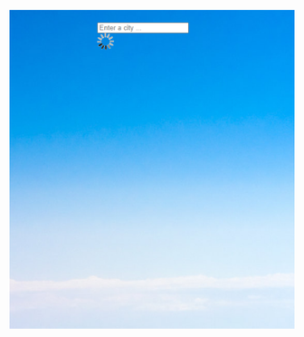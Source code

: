 ![](https://github.com/mugane-wahome/React--apps/blob/weatherApp/Screenshot%202024-02-02%20193358.png)
